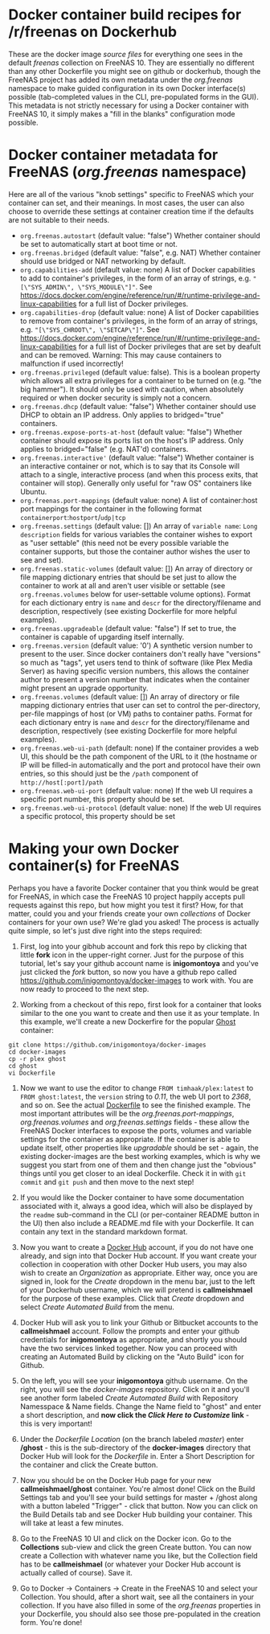 # Docker container build recipes for /r/freenas on Dockerhub
These are the docker image *source files* for everything one sees in the default *freenas* collection on FreeNAS 10.  They are essentially no different than any other Dockerfile you might see on github or dockerhub, though the FreeNAS project has added its own metadata under the *org.freenas* namespace to make guided configuration in its own Docker interface(s) possible (tab-completed values in the CLI, pre-populated forms in the GUI). This metadata is not strictly necessary for using a Docker container with FreeNAS 10, it simply makes a "fill in the blanks" configuration mode possible.

# Docker container metadata for FreeNAS (*org.freenas* namespace)
Here are all of the various "knob settings" specific to FreeNAS which your container can set, and their meanings.  In most cases, the user can also choose to override these settings at container creation time if the defaults are not suitable to their needs.
* `org.freenas.autostart`  (default value: "false")
Whether container should be set to automatically start at boot time or not.
* `org.freenas.bridged` (default value: "false", e.g. NAT)
Whether container should use bridged or NAT networking by default.
* `org.capabilities-add` (default value: none)
A list of Docker capabilities to add to container's privileges, in the form of an array of strings, e.g. `"[\"SYS_ADMIN\", \"SYS_MODULE\"]"`. See https://docs.docker.com/engine/reference/run/#/runtime-privilege-and-linux-capabilities for a full list of Docker privileges.
* `org.capabilities-drop` (default value: none)
A list of Docker capabilities to remove from container's privileges, in the form of an array of strings, e.g. `"[\"SYS_CHROOT\", \"SETCAP\"]"`. See https://docs.docker.com/engine/reference/run/#/runtime-privilege-and-linux-capabilities for a full list of Docker privileges that are set by deafult and can be removed.  Warning:  This may cause containers to malfunction if used incorrectly!
* `org.freenas.privileged` (default value: false).
This is a boolean property which allows all extra privileges for a container to be turned on (e.g. "the big hammer").  It should only be used with caution, when absolutely required or when docker security is simply not a concern.
* `org.freenas.dhcp` (default value: "false")
Whether container should use DHCP to obtain an IP address.  Only applies to bridged="true" containers.
* `org.freenas.expose-ports-at-host` (default value: "false")
Whether container should expose its ports list on the host's IP address.  Only applies to bridged="false" (e.g. NAT'd) containers.
* `org.freenas.interactive'` (default value: "false")
Whether container is an interactive container or not, which is to say that its Console will attach to a single, interactive process (and when this process exits, that container will stop).  Generally only useful for "raw OS" containers like Ubuntu.
* `org.freenas.port-mappings` (default value: none)
A list of container:host port mappings for the container in the following format `containerport`:`hostport`/`udp|tcp`
* `org.freenas.settings` (default value: [])
An array of `variable name`: `Long description` fields for various variables the container wishes to export as "user settable" (this need not be every possible variable the container supports, but those the container author wishes the user to see and set).
* `org.freenas.static-volumes` (default value: [])
An array of directory or file mapping dictionary entries that should be set just to allow the container to work at all and aren't user visible or settable (see `org.freenas.volumes` below for user-settable volume options).  Format for each dictionary entry is `name` and `descr` for the directory/filename and description, respectively (see existing Dockerfile for more helpful examples).
* `org.freenas.upgradeable` (default value: "false")
If set to true, the container is capable of upgarding itself internally.
* `org.freenas.version` (default value: '0')
A synthetic version number to present to the user.  Since docker containers don't really have "versions" so much as "tags", yet users tend to think of software (like Plex Media Server) as having specific version numbers, this allows the container author to present a version number that indicates when the container might present an upgrade opportunity.
* `org.freenas.volumes` (default value: [])
An array of directory or file mapping dictionary entries that user can set to control the per-directory, per-file mappings of host (or VM) paths to container paths.  Format for each dictionary entry is `name` and `descr` for the directory/filename and description, respectively (see existing Dockerfile for more helpful examples).
* `org.freenas.web-ui-path` (default: none)
If the container provides a web UI, this should be the path component of the URL to it (the hostname or IP will be filled-in automatically and the port and protocol have their own entries, so this should just be the `/path` component of `http://host[:port]/path`
* `org.freenas.web-ui-port` (default value: none)
If the web UI requires a specific port number, this property should be set.
* `org.freenas.web-ui-protocol` (default value: none)
If the web UI requires a specific protocol, this property should be set

# Making your own Docker container(s) for FreeNAS
Perhaps you have a favorite Docker container that you think would be great for FreeNAS, in which case the FreeNAS 10 project happily accepts pull requests against this repo, but how might you test it first? How, for that matter, could you and your friends create your own *collections* of Docker containers for your own use?  We're glad you asked! The process is actually quite simple, so let's just dive right into the steps required:

1. First, log into your gibhub account and fork this repo by clicking that little **fork** icon in the upper-right corner.  Just for the purpose of this tutorial, let's say your github account name is **inigomontoya** and you've just clicked the *fork* button, so now you have a github repo called https://github.com/inigomontoya/docker-images to work with. You are now ready to proceed to the next step.

1. Working from a checkout of this repo, first look for a container that looks similar to the one you want to create and then use it as your template.  In this example, we'll create a new Dockerfire for the popular [Ghost](https://hub.docker.com/r/library/ghost/) container:
```
git clone https://github.com/inigomontoya/docker-images
cd docker-images
cp -r plex ghost
cd ghost
vi Dockerfile
```
1. Now we want to use the editor to change `FROM timhaak/plex:latest` to `FROM ghost:latest`, the `version` string to *0.11*, the web UI port to *2368*, and so on.  See the actual [Dockerfile](https://github.com/freenas/docker-images/blob/master/ghost/Dockerfile) to see the finished example.  The most important attributes will be the *org.freenas.port-mappings*, *org.freenas.volumes* and *org.freenas.settings* fields - these allow the FreeNAS Docker interfaces to expose the ports, volumes and variable settings for the container as appropriate.  If the container is able to update itself, other properties like *upgradable* should be set - again, the existing docker-images are the best working examples, which is why we suggest you start from one of them and then change just the "obvious" things until you get closer to an ideal Dockerfile.  Check it in with `git commit` and `git push` and then move to the next step!

1. If you would like the Docker container to have some documentation associated with it, always a good idea, which will also be displayed by the `readme` sub-command in the CLI (or per-container README button in the UI) then also include a README.md file with your Dockerfile.  It can contain any text in the standard markdown format.

1. Now you want to create a [Docker Hub](http://hub.docker.com) account, if you do not have one already, and sign into that Docker Hub account.  If you want create your collection in cooperation with other Docker Hub users, you may also wish to create an *Organization* as appropriate.  Either way, once you are signed in, look for the *Create* dropdown in the menu bar, just to the left of your Dockerhub username, which we will pretend is **callmeishmael** for the purpose of these examples.  Click that *Create* dropdown and select *Create Automated Build* from the menu.

1. Docker Hub will ask you to link your Github or Bitbucket accounts to the **callmeishmael** account.  Follow the prompts and enter your github credentials for **inigomontoya** as appropriate, and shortly you should have the two services linked together.  Now you can proceed with creating an Automated Build by clicking on the "Auto Build" icon for Github.

1. On the left, you will see your **inigomontoya** github username.  On the right, you will see the *docker-images* repository.  Click on it and you'll see another form labeled *Create Automated Build* with Repository Namesspace & Name fields.  Change the Name field to "ghost" and enter a short description, and **now click the _Click Here to Customize_ link** - this is very important!

1. Under the *Dockerfile Location* (on the branch labeled *master*) enter **/ghost** - this is the sub-directory of the **docker-images** directory that Docker Hub will look for the _Dockerfile_ in. Enter a Short Description for the container and click the Create button.

1. Now you should be on the Docker Hub page for your new **callmeishmael/ghost** container.  You're almost done!  Click on the Build Settings tab and you'll see your build settings for master + /ghost along with a button labeled "Trigger" - click that button.  Now you can click on the Build Details tab and see Docker Hub building your container.  This will take at least a few minutes.

1. Go to the FreeNAS 10 UI and click on the Docker icon.  Go to the **Collections** sub-view and click the green Create button.  You can now create a Collection with whatever name you like, but the Collection field has to be **callmeishmael** (or whatever your Docker Hub account is actually called of course).  Save it.

1. Go to Docker -> Containers -> Create in the FreeNAS 10 and select your Collection.  You should, after a short wait, see all the containers in your collection.  If you have also filled in some of the *org.freenas* properties in your Dockerfile, you should also see those pre-populated in the creation form.  You're done!
